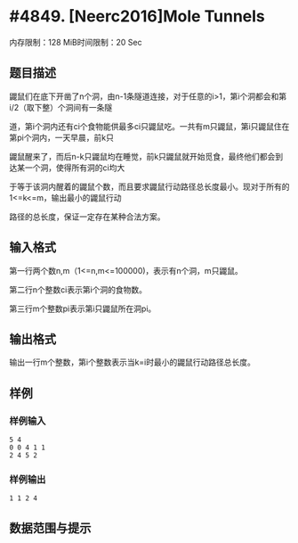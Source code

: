 # #4849. [Neerc2016]Mole Tunnels

内存限制：128 MiB时间限制：20 Sec

## 题目描述

鼹鼠们在底下开凿了n个洞，由n-1条隧道连接，对于任意的i>1，第i个洞都会和第i/2（取下整）个洞间有一条隧

道，第i个洞内还有ci个食物能供最多ci只鼹鼠吃。一共有m只鼹鼠，第i只鼹鼠住在第pi个洞内，一天早晨，前k只

鼹鼠醒来了，而后n-k只鼹鼠均在睡觉，前k只鼹鼠就开始觅食，最终他们都会到达某一个洞，使得所有洞的ci均大

于等于该洞内醒着的鼹鼠个数，而且要求鼹鼠行动路径总长度最小。现对于所有的1<=k<=m，输出最小的鼹鼠行动

路径的总长度，保证一定存在某种合法方案。

## 输入格式

第一行两个数n,m（1<=n,m<=100000)，表示有n个洞，m只鼹鼠。

第二行n个整数ci表示第i个洞的食物数。

第三行m个整数pi表示第i只鼹鼠所在洞pi。

## 输出格式

输出一行m个整数，第i个整数表示当k=i时最小的鼹鼠行动路径总长度。

## 样例

### 样例输入

    
    5 4
    0 0 4 1 1
    2 4 5 2
    

### 样例输出

    
    1 1 2 4
    

## 数据范围与提示
